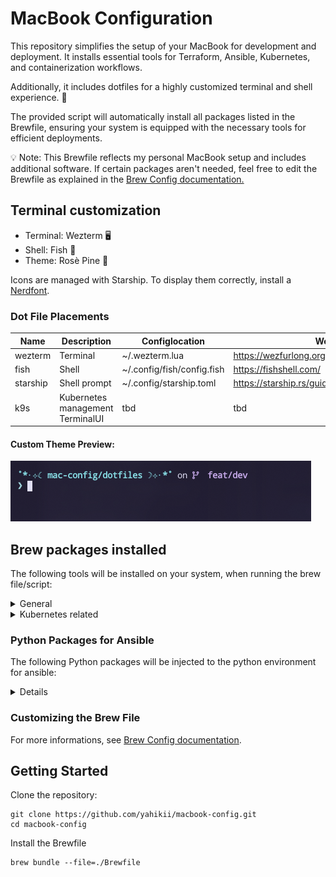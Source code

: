 # MacBook Configuration

This repository simplifies the setup of your MacBook for development and deployment. It installs essential tools for Terraform, Ansible, Kubernetes, and containerization workflows.

Additionally, it includes dotfiles for a highly customized terminal and shell experience. 🌈

The provided script will automatically install all packages listed in the Brewfile, ensuring your system is equipped with the necessary tools for efficient deployments.

💡 Note: This Brewfile reflects my personal MacBook setup and includes additional software. If certain packages aren't needed, feel free to edit the Brewfile as explained in the [Brew Config documentation.](/brew-config.md)

## Terminal customization

* Terminal: Wezterm 🖥️
* Shell: Fish 🐠
* Theme: Rosè Pine 🥀

Icons are managed with Starship. To display them correctly, install a [Nerdfont](https://www.nerdfonts.com/).

### Dot File Placements

| Name | Description |  Configlocation | Website |
| ---- | ----------- |  ----------- | ------- |
| wezterm | Terminal | ~/.wezterm.lua | https://wezfurlong.org/wezterm/installation.html |
| fish | Shell| ~/.config/fish/config.fish | https://fishshell.com/ |
| starship | Shell prompt| ~/.config/starship.toml | https://starship.rs/guide/ |
| k9s | Kubernetes management TerminalUI |tbd|tbd|

#### Custom Theme Preview:

![alt text](image.png)

## Brew packages installed

The following tools will be installed on your system, when running the brew file/script:
<details closed>
<summary> General </summary>

    - direnv
    - mage
    - opentofu
    - pipx
    - docker
    - podman
    - podman-compose
    - terraform
    - tflint
    - vault
    - powershell
    - azure-cli
</details>

<details closed>
<summary> Kubernetes related </summary>

    - helm
    - kind
    - kubernetes-cli
    - k9s
</details>

### Python Packages for Ansible

The following Python packages will be injected to the python environment for ansible:
<details closes>

    - hvac
    - requests
    - pyvmomi
    - pywinrm
</details>

### Customizing the Brew File
For more informations, see [Brew Config documentation](/brew-config.md).

## Getting Started
Clone the repository:

````shell
git clone https://github.com/yahikii/macbook-config.git
cd macbook-config
````

Install the Brewfile 
````shell
brew bundle --file=./Brewfile
````